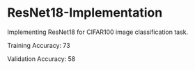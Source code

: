 # ResNet18-Implementation
Implementing ResNet18 for CIFAR100 image classification task.

Training Accuracy: 73


Validation Accuracy: 58
